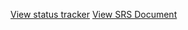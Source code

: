 [View status tracker](https://docs.google.com/spreadsheets/d/1dWh-B1w62BpS_Qa8wVFk40UP4R3Bj7zN-dNZy95mO38/edit?usp=sharing)
[View SRS Document](https://docs.google.com/document/d/1Af06GvYU9m-Js-D04dDtwlX5uSezmtnFReLIm131LQ4/edit?usp=sharing)
